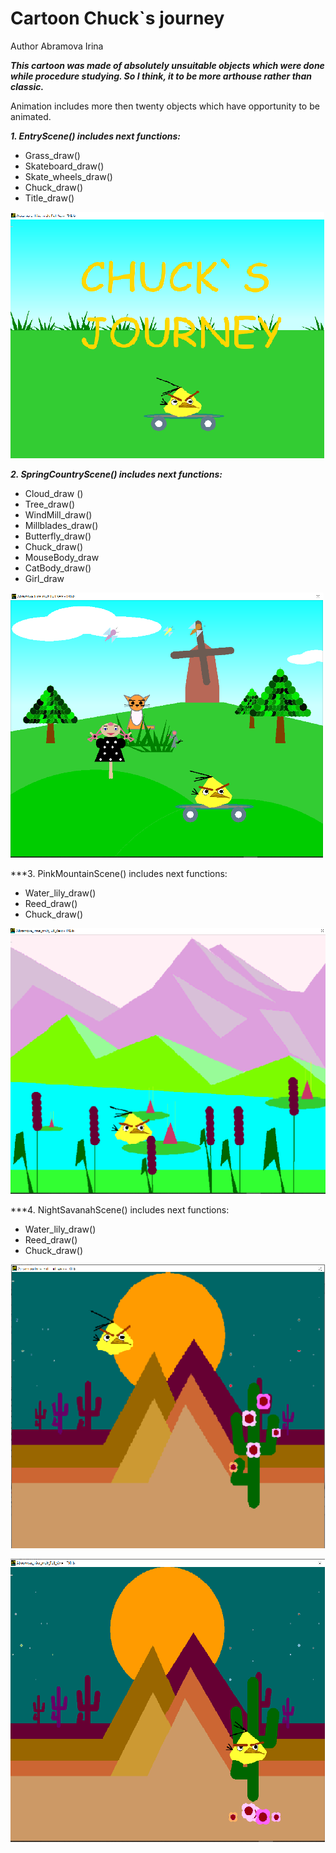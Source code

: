 # Cartoon Chuck`s journey
Author Abramova Irina

***This cartoon was made of absolutely unsuitable objects which were done while procedure studying.
So I think, it to be more arthouse rather than classic.***


Animation includes more then twenty objects which have opportunity to be animated.

***1. EntryScene() includes next functions:***
- Grass_draw()
- Skateboard_draw()
- Skate_wheels_draw()
- Chuck_draw()
- Title_draw()

![EntryScene](https://github.com/AbraCobra/Cartoon_Chuck_journey/blob/main/PICTURES/EntryScene.png)

***2. SpringCountryScene() includes next functions:***
- Cloud_draw ()
- Tree_draw()
- WindMill_draw()
- Millblades_draw()
- Butterfly_draw()
- Chuck_draw()
- MouseBody_draw
- CatBody_draw()
- Girl_draw

![SpringCountryScene](https://github.com/AbraCobra/Cartoon_Chuck_journey/blob/main/PICTURES/SpringCountryScene.png)

***3. PinkMountainScene() includes next functions:
- Water_lily_draw()
- Reed_draw()
- Chuck_draw()

![PinkMountainScene](https://github.com/AbraCobra/Cartoon_Chuck_journey/blob/main/PICTURES/PinkMountainScene.png)

***4. NightSavanahScene() includes next functions:
- Water_lily_draw()
- Reed_draw()
- Chuck_draw()

![NightSavanahScene](https://github.com/AbraCobra/Cartoon_Chuck_journey/blob/main/PICTURES/NightSavanahScene.png)

![NightSavanahSceneEndFalling](https://github.com/AbraCobra/Cartoon_Chuck_journey/blob/main/PICTURES/NightSavanahSceneEndFalling.png)
